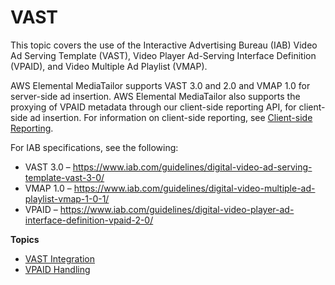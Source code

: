 # VAST<a name="vast"></a>

This topic covers the use of the Interactive Advertising Bureau \(IAB\) Video Ad Serving Template \(VAST\), Video Player Ad\-Serving Interface Definition \(VPAID\), and Video Multiple Ad Playlist \(VMAP\)\. 

AWS Elemental MediaTailor supports VAST 3\.0 and 2\.0 and VMAP 1\.0 for server\-side ad insertion\. AWS Elemental MediaTailor also supports the proxying of VPAID metadata through our client\-side reporting API, for client\-side ad insertion\. For information on client\-side reporting, see [Client\-side Reporting](ad-reporting-client-side.md)\.

For IAB specifications, see the following:
+ VAST 3\.0 – [https://www\.iab\.com/guidelines/digital\-video\-ad\-serving\-template\-vast\-3\-0/](https://www.iab.com/guidelines/digital-video-ad-serving-template-vast-3-0/)
+ VMAP 1\.0 – [https://www\.iab\.com/guidelines/digital\-video\-multiple\-ad\-playlist\-vmap\-1\-0\-1/](https://www.iab.com/guidelines/digital-video-multiple-ad-playlist-vmap-1-0-1/)
+ VPAID – [https://www\.iab\.com/guidelines/digital\-video\-player\-ad\-interface\-definition\-vpaid\-2\-0/](https://www.iab.com/guidelines/digital-video-player-ad-interface-definition-vpaid-2-0/)

**Topics**
+ [VAST Integration](vast-integration.md)
+ [VPAID Handling](vpaid.md)